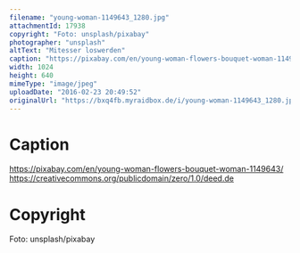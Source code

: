 ```yaml
---
filename: "young-woman-1149643_1280.jpg"
attachmentId: 17938
copyright: "Foto: unsplash/pixabay"
photographer: "unsplash"
altText: "Mitesser loswerden"
caption: "https://pixabay.com/en/young-woman-flowers-bouquet-woman-1149643/\nhttps://creativecommons.org/publicdomain/zero/1.0/deed.de"
width: 1024
height: 640
mimeType: "image/jpeg"
uploadDate: "2016-02-23 20:49:52"
originalUrl: "https://bxq4fb.myraidbox.de/i/young-woman-1149643_1280.jpg"
---
```


# Caption

https://pixabay.com/en/young-woman-flowers-bouquet-woman-1149643/
https://creativecommons.org/publicdomain/zero/1.0/deed.de

# Copyright

Foto: unsplash/pixabay
